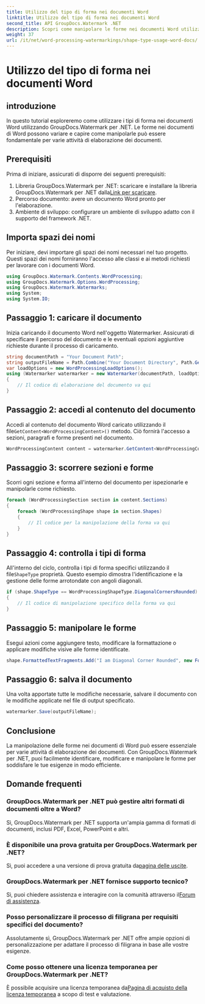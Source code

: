 ```yaml
---
title: Utilizzo del tipo di forma nei documenti Word
linktitle: Utilizzo del tipo di forma nei documenti Word
second_title: API GroupDocs.Watermark .NET
description: Scopri come manipolare le forme nei documenti Word utilizzando GroupDocs.Watermark per .NET. Questo tutorial fornisce indicazioni per un'elaborazione efficiente dei documenti.
weight: 37
url: /it/net/word-processing-watermarkings/shape-type-usage-word-docs/
---
```


# Utilizzo del tipo di forma nei documenti Word

## introduzione
In questo tutorial esploreremo come utilizzare i tipi di forma nei documenti Word utilizzando GroupDocs.Watermark per .NET. Le forme nei documenti di Word possono variare e capire come manipolarle può essere fondamentale per varie attività di elaborazione dei documenti.
## Prerequisiti
Prima di iniziare, assicurati di disporre dei seguenti prerequisiti:
1.  Libreria GroupDocs.Watermark per .NET: scaricare e installare la libreria GroupDocs.Watermark per .NET dalla[Link per scaricare](https://releases.groupdocs.com/Watermark/net/).
2. Percorso documento: avere un documento Word pronto per l'elaborazione.
3. Ambiente di sviluppo: configurare un ambiente di sviluppo adatto con il supporto del framework .NET.

## Importa spazi dei nomi
Per iniziare, devi importare gli spazi dei nomi necessari nel tuo progetto. Questi spazi dei nomi forniranno l'accesso alle classi e ai metodi richiesti per lavorare con i documenti Word.
```csharp
using GroupDocs.Watermark.Contents.WordProcessing;
using GroupDocs.Watermark.Options.WordProcessing;
using GroupDocs.Watermark.Watermarks;
using System;
using System.IO;
```
## Passaggio 1: caricare il documento
Inizia caricando il documento Word nell'oggetto Watermarker. Assicurati di specificare il percorso del documento e le eventuali opzioni aggiuntive richieste durante il processo di caricamento.
```csharp
string documentPath = "Your Document Path";
string outputFileName = Path.Combine("Your Document Directory", Path.GetFileName(documentPath));
var loadOptions = new WordProcessingLoadOptions();
using (Watermarker watermarker = new Watermarker(documentPath, loadOptions))
{
    // Il codice di elaborazione del documento va qui
}
```
## Passaggio 2: accedi al contenuto del documento
 Accedi al contenuto del documento Word caricato utilizzando il file`GetContent<WordProcessingContent>()` metodo. Ciò fornirà l'accesso a sezioni, paragrafi e forme presenti nel documento.
```csharp
WordProcessingContent content = watermarker.GetContent<WordProcessingContent>();
```
## Passaggio 3: scorrere sezioni e forme
Scorri ogni sezione e forma all'interno del documento per ispezionarle e manipolarle come richiesto.
```csharp
foreach (WordProcessingSection section in content.Sections)
{
    foreach (WordProcessingShape shape in section.Shapes)
    {
        // Il codice per la manipolazione della forma va qui
    }
}
```
## Passaggio 4: controlla i tipi di forma
All'interno del ciclo, controlla i tipi di forma specifici utilizzando il file`ShapeType` proprietà. Questo esempio dimostra l'identificazione e la gestione delle forme arrotondate con angoli diagonali.
```csharp
if (shape.ShapeType == WordProcessingShapeType.DiagonalCornersRounded)
{
    // Il codice di manipolazione specifico della forma va qui
}
```
## Passaggio 5: manipolare le forme
Esegui azioni come aggiungere testo, modificare la formattazione o applicare modifiche visive alle forme identificate.
```csharp
shape.FormattedTextFragments.Add("I am Diagonal Corner Rounded", new Font("Calibri", 8, FontStyle.Bold), Color.Red, Color.Aqua);
```
## Passaggio 6: salva il documento
Una volta apportate tutte le modifiche necessarie, salvare il documento con le modifiche applicate nel file di output specificato.
```csharp
watermarker.Save(outputFileName);
```

## Conclusione
La manipolazione delle forme nei documenti di Word può essere essenziale per varie attività di elaborazione dei documenti. Con GroupDocs.Watermark per .NET, puoi facilmente identificare, modificare e manipolare le forme per soddisfare le tue esigenze in modo efficiente.
## Domande frequenti
### GroupDocs.Watermark per .NET può gestire altri formati di documenti oltre a Word?
Sì, GroupDocs.Watermark per .NET supporta un'ampia gamma di formati di documenti, inclusi PDF, Excel, PowerPoint e altri.
### È disponibile una prova gratuita per GroupDocs.Watermark per .NET?
 Sì, puoi accedere a una versione di prova gratuita da[pagina delle uscite](https://releases.groupdocs.com/).
### GroupDocs.Watermark per .NET fornisce supporto tecnico?
 Sì, puoi chiedere assistenza e interagire con la comunità attraverso il[Forum di assistenza](https://forum.groupdocs.com/c/watermark/19).
### Posso personalizzare il processo di filigrana per requisiti specifici del documento?
Assolutamente sì, GroupDocs.Watermark per .NET offre ampie opzioni di personalizzazione per adattare il processo di filigrana in base alle vostre esigenze.
### Come posso ottenere una licenza temporanea per GroupDocs.Watermark per .NET?
 È possibile acquisire una licenza temporanea da[Pagina di acquisto della licenza temporanea](https://purchase.groupdocs.com/temporary-license/) a scopo di test e valutazione.